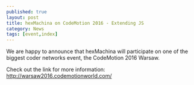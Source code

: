 ```yaml
---
published: true
layout: post
title: hexMachina on CodeMotion 2016 - Extending JS
category: News
tags: [event,index]
---
```

We are happy to announce that hexMachina will participate on one of the biggest coder networks event, the CodeMotion 2016 Warsaw. 

Check out the link for more information: http://warsaw2016.codemotionworld.com/